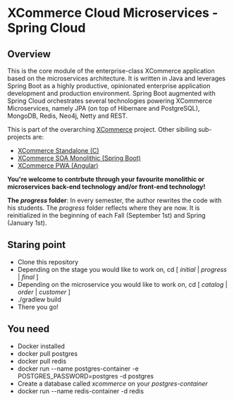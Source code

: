 # XCommerce Cloud Microservices - Spring Cloud

## Overview
This is the core module of the enterprise-class XCommerce application based on the microservices architecture. It is written in Java and leverages Spring Boot as a highly productive, opinionated enterprise application development and production environment. Spring Boot augmented with Spring Cloud orchestrates several technologies powering XCommerce Microservices, namely JPA (on top of Hibernare and PostgreSQL), MongoDB, Redis, Neo4j, Netty and REST.

This is part of the overarching [XCommerce](https://github.com/oiraqi/xcommerce) project. Other sibiling sub-projects are:
- [XCommerce Standalone (C)](https://github.com/oiraqi/xcommerce-standalone-c)
- [XCommerce SOA Monolithic (Spring Boot)](https://github.com/oiraqi/xcommerce-monolithic)
- [XCommerce PWA (Angular)](https://github.com/oiraqi/xcommerce-client-angular)

**You're welcome to contrbute through your favourite monolithic or microservices back-end technology and/or front-end technology!**

**The *progress* folder**: In every semester, the author rewrites the code with his students. The *progress* folder reflects where they are now. It is reinitialized in the beginning of each Fall (September 1st) and Spring (January 1st).

## Staring point
- Clone this repository
- Depending on the stage you would like to work on, cd [ *initial* | *progress* | *final* ]
- Depending on the microservice you would like to work on, cd [ *catalog* | *order* | *customer* ]
- ./gradlew build
- There you go!

## You need
- Docker installed
- docker pull postgres
- docker pull redis
- docker run --name postgres-container -e POSTGRES_PASSWORD=postgres -d postgres
- Create a database called *xcommerce* on your *postgres-container*
- docker run --name redis-container -d redis
